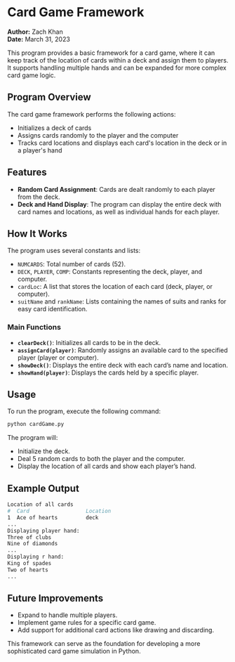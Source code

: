 # Card Game Framework

**Author:** Zach Khan  
**Date:** March 31, 2023  

This program provides a basic framework for a card game, where it can keep track of the location of cards within a deck and assign them to players. It supports handling multiple hands and can be expanded for more complex card game logic.

## Program Overview

The card game framework performs the following actions:
- Initializes a deck of cards
- Assigns cards randomly to the player and the computer
- Tracks card locations and displays each card's location in the deck or in a player's hand

## Features

- **Random Card Assignment**: Cards are dealt randomly to each player from the deck.
- **Deck and Hand Display**: The program can display the entire deck with card names and locations, as well as individual hands for each player.

## How It Works

The program uses several constants and lists:
- `NUMCARDS`: Total number of cards (52).
- `DECK`, `PLAYER`, `COMP`: Constants representing the deck, player, and computer.
- `cardLoc`: A list that stores the location of each card (deck, player, or computer).
- `suitName` and `rankName`: Lists containing the names of suits and ranks for easy card identification.

### Main Functions

- **`clearDeck()`**: Initializes all cards to be in the deck.
- **`assignCard(player)`**: Randomly assigns an available card to the specified player (player or computer).
- **`showDeck()`**: Displays the entire deck with each card’s name and location.
- **`showHand(player)`**: Displays the cards held by a specific player.

## Usage

To run the program, execute the following command:

```bash
python cardGame.py
```
The program will: 

- Initialize the deck. 
- Deal 5 random cards to both the player and the computer. 
- Display the location of all cards and show each player’s hand. 

## Example Output

```bash
Location of all cards 
#  Card                  Location
1  Ace of hearts         deck
...
Displaying player hand:
Three of clubs
Nine of diamonds
...
Displaying r hand:
King of spades
Two of hearts
...
```

## Future Improvements

- Expand to handle multiple players. 
- Implement game rules for a specific card game. 
- Add support for additional card actions like drawing and discarding. 

This framework can serve as the foundation for developing a more sophisticated card game simulation in Python.
